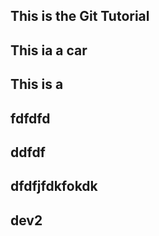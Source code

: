 ## This is the Git Tutorial
## This ia a car
## This is a
## fdfdfd
## ddfdf
## dfdfjfdkfokdk
## dev2
